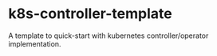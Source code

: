 # k8s-controller-template
A template to quick-start with kubernetes controller/operator implementation.
